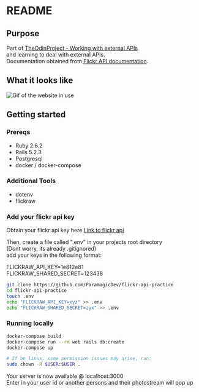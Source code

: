 # README

## Purpose

Part of [TheOdinProject - Working with external APIs](https://www.theodinproject.com/courses/ruby-on-rails/lessons/apis) <br>
and learning to deal with external APIs.<br>
Documentation obtained from [Flickr API documentation](https://www.flickr.com/services/api/).<br>

## What it looks like

![Gif of the website in use](https://gfycat.com/ifr/AngryHeavenlyAmberpenshell)

## Getting started

### Prereqs
* Ruby 2.6.2
* Rails 5.2.3
* Postgresql
* docker / docker-compose

### Additional Tools
* dotenv
* flickraw

### Add your flickr api key

Obtain your flickr api key here [Link to flickr api](https://www.flickr.com/services/api/)<br>

Then, create a file called ".env" in your projects root directory <br>
(Dont worry, its already .gitignored)<br>
add your keys in the following format:<br>

FLICKRAW_API_KEY=1e812e81<br>
FLICKRAW_SHARED_SECRET=123438<br>

```bash
git clone https://github.com/ParamagicDev/flickr-api-practice
cd flickr-api-practice
touch .env
echo "FLICKRAW_API_KEY=xyz" >> .env
echo "FLICKRAW_SHARED_SECRET=zyx" >> .env
```

### Running locally

```bash
docker-compose build
docker-compose run --rm web rails db:create
docker-compose up

# If on linux, some permission issues may arise, run:
sudo chown -R $USER:$USER .
```

Your server is now available @ localhost:3000<br>
Enter in your user id or another persons and their photostream will pop up
